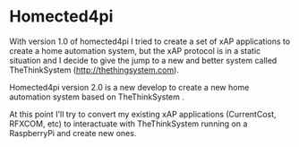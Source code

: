 Homected4pi
===========

With version 1.0 of homected4pi I tried to create a set of xAP applications to create a home automation system, but the xAP protocol is in a static situation and I decide to give the jump to a new and better system called TheThinkSystem (http://thethingsystem.com).
 
Homected4pi version 2.0 is a new develop to create a new home automation system based on TheThinkSystem .

At this point I'll try to convert my existing xAP applications (CurrentCost, RFXCOM, etc) to interactuate with TheThinkSystem running on a RaspberryPi and create new ones.